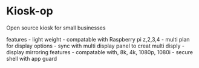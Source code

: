 # Kiosk-op
Open source kiosk for small businesses



features
    - light weight
    - compatable with Raspberry pi z,2,3,4
    - multi plan for display options
    - sync with multi display panel to creat multi disply
    - display mirroring features
    - compatable with, 8k, 4k, 1080p, 1080i
    - secure shell with app guard
    
